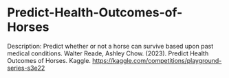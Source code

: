 # Predict-Health-Outcomes-of-Horses
Description:  Predict whether or not a horse can survive based upon past medical conditions.
Walter Reade, Ashley Chow. (2023). Predict Health Outcomes of Horses. Kaggle. https://kaggle.com/competitions/playground-series-s3e22
